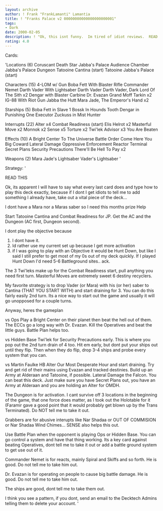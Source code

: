 ```yaml
---
layout: archive
author: ! Frank "FrankLamanti" Lamantia
title: ! "Franks Palace v2 00000000000000000000001"
tags:
- Dark
date: 2000-02-05
description: ! "Ok, this isnt funny.  Im tired of idiot reviews.  READ THE STRATEGY.  Do I have to spell out what every single card in here does?"
rating: 4.0
---
```

Cards: 

'Locations (6)
Coruscant
Death Star
Jabba's Palace Audience Chamber
Jabba's Palace Dungeon
Tatooine Cantina  (start)
Tatooine Jabba's Palace  (start)

Characters (15)
4-LOM w/ Gun
Boba Fett With Blaster Rifle
Commander Nemet
Darth Vader With Lightsaber
Darth Vader
Darth Vader, Dark Lord Of The Sith x2
Dengar with Blaster Carbine
Dr. Evazan
Grand Moff Tarkin x2
IG-88 With Riot Gun
Jabba the Hutt
Mara Jade, The Emperor's Hand x2

Starships (5)
Boba Fett in Slave 1
Bossk In Hounds Tooth
Dengar in Punishing One
Executor
Zuckuss in Mist Hunter

Interrupts (22)
Alter x4
Combat Readiness  (start)
Elis Helrot x2
Masterful Move x2
Monnok x2
Sense x5
Torture x2
Twi'lek Advisor x3
You Are Beaten

Effects (10)
A Bright Center To The Universe
Battle Order
Come Here You Big Coward
Lateral Damage
Oppressive Enforcement
Reactor Terminal
Secret Plans
Security Precautions
There'll Be Hell To Pay x2

Weapons (2)
Mara Jade's Lightsaber
Vader's Lightsaber   '

Strategy: '

 READ THIS 

Ok, its apparent I will have to say what every last card does and type how to play this deck exactly, because if I dont I get idiots to tell me to add something I already have, take out a vital piece of the deck...

I dont have a Mara nor a Maras saber so I need this months prize Help

Start Tatooine Cantina and Combat Readiness for JP. Get the AC and the Dungeon (AC first, Dungeon second).

I dont play the objective because
1. I dont have it.
2. Id rather use my current set up because I get more activation
3. if I was going to play with an Objective it would be Hunt Down, but like I said I still prefer to get most of my 0s out of my deck quickly.	If I played Hunt Down I'd need 5-6 Battleground sites.. ack.

The 3 Twi'leks make up for the Combat Readiness start, pull anything you need first turn. Masterful Moves are extremely sweet 6 destiny recyclers.

My favorite strategy is to drop Vader (or Mara) with his (or her) saber to Cantina (THAT YOU START WITH) and start draining for 3. You can do this fairly easily 2nd turn. Its a nice way to start out the game and usually it will go unopposed for a couple turns.

Anyway, heres the gameplan

vs Ops Play a Bright Center on their planet then beat the hell out of them. The ECCs go a long way with Dr. Evazan. Kill the Operatives and beat the little guys. Battle Plan helps too.

vs Hidden Base Twi'lek for Security Precautions early. This is where you pop out the 2nd turn drain of 4 too. Hit em early, but dont put your ships out until they flip. Then when they do flip, drop 3-4 ships and probe every system that you can.

vs Martin Faulke HB Alter Our Most Desperate Hour and start draining. Try and get rid of their mains using Evazan and tracked destinies. Build up an Army at Alderaan and Tatooine, if possible. Lateral Damage the Falcon. You can beat this deck. Just make sure you have Secret Plans out, you have an Army at Alderaan and you are holding an Alter for OMDH.

The Dungeon is for activation.	I cant survive off 3 locations in the beginning of the game, that one force does matter, as I took out the Holotable for it (Faramir gave a good point that it would probably get blown up by the Trans Terminated).  Do NOT tell me to take it out.

Grabbers are for abusive interupts like Nar Shadaa or OUT OF COMMISION or Nar Shadaa Wind Chimes... SENSE also helps this out.

Use Battle Plan when the opponent is playing Ops or Hidden Base.  You can go control a system and have that thing working.  Its a key card against beating Operatives, dont tell me to take it out or add a battle ground system to get use out of it.

Commander Nemet is for reacts, mainly Spiral and Skiffs and so forth.  He is good.  Do not tell me to take him out.

Dr. Evazan is for operating on people to cause big battle damage.  He is good.	Do not tell me to take him out.

The ships are good, dont tell me to take them out.

I think you see a pattern, if you dont, send an email to the Decktech Admins telling them to delete your account.  '